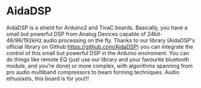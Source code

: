 # AidaDSP

AidaDSP is a shield for Arduino2 and TivaC boards.
Basically, you have a small but powerful DSP from Analog Devices
capable of 24bit-48/96/192kHz audio processing on the fly. 
Thanks to our library (AidaDSP's official library on Github https://github.com/AidaDSP) you can
integrate the control of this small but powerful DSP in the Arduino enviroment.
You can do things like remote EQ (just use our library and your favourite bluetooth module, and you're done)
or more complex, with algorithms spanning from pro audio multiband compressors to beam forming techniques.
Audio ethusiasts, this board is for you!!!
